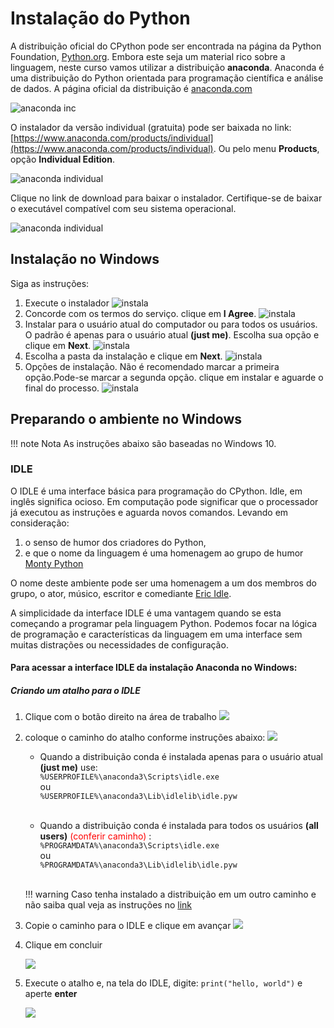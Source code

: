 # Instalação do Python

A distribuição oficial do CPython pode ser encontrada na página da Python Foundation, [Python.org](https://www.python.org/). Embora este seja um material rico sobre a linguagem, neste curso vamos utilizar a distribuição **anaconda**. Anaconda é uma distribuição do Python orientada para programação científica e análise de dados. A página oficial da distribuição é [anaconda.com](https://www.anaconda.com)

![anaconda inc](figs/anaconda_inc.png)

 O instalador da versão individual (gratuita) pode ser baixada no link: [https://www.anaconda.com/products/individual](https://www.anaconda.com/products/individual). Ou pelo menu **Products**, opção **Individual Edition**.

![anaconda individual](figs/InkedanacondaIndividual_LI.jpg)

Clique no link de download para baixar o instalador. Certifique-se de baixar o executável compatível com seu sistema operacional.

![anaconda individual](figs/Inkedanaconda_download_LI.jpg)

## Instalação no Windows

Siga as instruções:

1. Execute o instalador
    ![instala](figs/Inkedinstalador_01.jpg)
1. Concorde com os termos do serviço. clique em **I Agree**.
    ![instala](figs/Inkedinstalador_02.jpg)
2. Instalar para o usuário atual do computador ou para todos os usuários. O padrão é apenas para o usuário atual **(just me)**. Escolha sua opção e clique em **Next**.
    ![instala](figs/Inkedinstalador_03.jpg)
3. Escolha a pasta da instalação e clique em **Next**.
    ![instala](figs/Inkedinstalador_04.jpg)
4. Opções de instalação. Não é recomendado marcar a primeira opção.Pode-se marcar a segunda opção. clique em instalar e aguarde o final do processo. 
    ![instala](figs/Inkedinstalador_05.jpg)

## Preparando o ambiente no Windows

!!! note Nota
    As instruções abaixo são baseadas no Windows 10.

### IDLE

O IDLE é uma interface básica para programação do CPython. Idle, em inglês significa ocioso. Em computação pode significar que o processador já executou as instruções e aguarda novos comandos. Levando em consideração:

1. o senso de humor dos criadores do Python,
2. e que o nome da linguagem é uma homenagem ao grupo de humor [Monty Python](https://en.wikipedia.org/wiki/Monty_Python)

O nome deste ambiente pode ser uma homenagem a um dos membros do grupo, o ator, músico, escritor e comediante [Eric Idle](https://en.wikipedia.org/wiki/Eric_Idle).

A simplicidade da interface IDLE é uma vantagem quando se esta começando a programar pela linguagem Python. Podemos focar na lógica de programação e características da linguagem em uma interface sem muitas distrações ou necessidades de configuração.


#### Para acessar a interface IDLE da instalação Anaconda no Windows:

##### Criando um atalho para o IDLE

1. Clique com o botão direito na área de trabalho
   ![](figs/atalho_01.jpg)

2. coloque o caminho do atalho conforme instruções abaixo:
   ![](figs/atalho_02.jpg)

   - Quando a distribuição conda é instalada apenas para o usuário atual **(just me)** use:<br> ```%USERPROFILE%\anaconda3\Scripts\idle.exe``` <br> ou <br> ```%USERPROFILE%\anaconda3\Lib\idlelib\idle.pyw```<br><br>


   - Quando a distribuição conda é instalada para todos os usuários **(all users)** <span style="color: red;"> (conferir caminho) </span>:<br> ```%PROGRAMDATA%\anaconda3\Scripts\idle.exe``` <br> ou <br> ```%PROGRAMDATA%\anaconda3\Lib\idlelib\idle.pyw``` <br><br>


    !!! warning
         Caso tenha instalado a distribuição em um outro caminho e não saiba qual veja as instruções no [link](./extra_config.md)

3.  Copie o caminho para o IDLE e clique em avançar
    ![](figs/atalho_03.jpg)

4. Clique em concluir

    ![](figs/atalho_04.jpg)

5. Execute o atalho e, na tela do IDLE, digite: ```print("hello, world")``` e aperte **enter**

    ![](figs/idle_hello_world.jpg)


